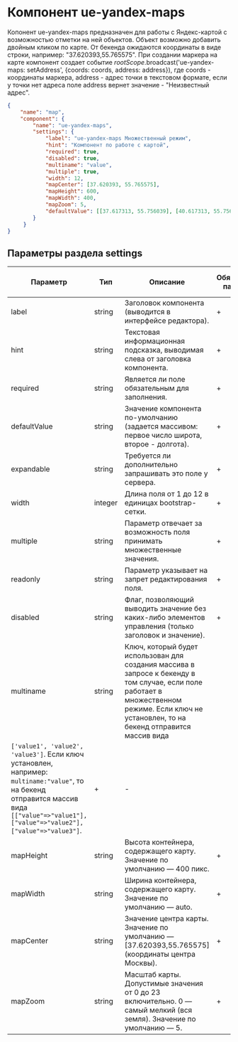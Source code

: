 # Компонент ue-yandex-maps

Копонент ue-yandex-maps предназначен для работы с Яндекс-картой с возможностью отметки на ней объектов. Объект возможно добавить
двойным кликом по карте. От бекенда ожидаются координаты в виде строки, например: "37.620393,55.765575".
При создании маркера на карте компонент создает событие $rootScope.$broadcast('ue-yandex-maps: setAddress', {coords: coords, address: address}), где coords - координаты маркера, address - адрес точки в текстовом формате, если у точки нет адреса поле address вернет значение - "Неизвестный адрес".

```json
{
    "name": "map",
    "component": {
        "name": "ue-yandex-maps",
        "settings": {
            "label": "ue-yandex-maps Множественный режим",
            "hint": "Компонент по работе с картой",
            "required": true,
            "disabled": true,
            "multiname": "value",
            "multiple": true,
            "width": 12,
            "mapCenter": [37.620393, 55.765575],
            "mapHeight": 600,
            "mapWidth": 400,
            "mapZoom": 5,
            "defaultValue": [[37.617313, 55.756039], [40.617313, 55.756039]]
        }
     }
}
```

## Параметры раздела **settings**

| Параметр | Тип | Описание | Обязательный параметр? | Значение по-умолчанию |
| --- | --- | --- | --- | --- |
| label | string | Заголовок компонента (выводится в интерфейсе редактора). | + | - |
| hint | string | Текстовая информационная подсказка, выводимая слева от заголовка компонента. | + | - |
| required | string | Является ли поле обязательным для заполнения. | + | - |
| defaultValue | string | Значение компонента по-умолчанию (задается массивом: первое число широта, второе - долгота). | + | - |
| expandable | string | Требуется ли дополнительно запрашивать это поле у сервера. | + | - |
| width | integer | Длина поля от 1 до 12 в единицах bootstrap-сетки. | + | - |
| multiple | string | Параметр отвечает за возможность поля принимать множественные значения. | + | - |
| readonly | string | Параметр указывает на запрет редактирования поля. | + | - |
| disabled | string | Флаг, позволяющий выводить значение без каких-либо элементов управления (только заголовок и значение). | + | - |
| multiname | string | Ключ, который будет использован для создания массива в запросе к бекенду в том случае, если поле работает в множественном режиме. Если ключ не установлен, то на бекенд отправится массив вида 
`['value1', 'value2', 'value3']`. Если ключ установлен, например: `multiname:"value"`, то на бекенд отправится массив вида `[["value"=>"value1"], ["value"=>"value2"], ["value"=>"value3"]`. | + | - |
| mapHeight | string | Высота контейнера, содержащего карту. Значение по умолчанию — 400 пикс. | + | - |
| mapWidth | string | Ширина контейнера, содержащего карту. Значение по умолчанию — auto. | + | - |
| mapCenter | string | Значение центра карты. Значение по умолчанию — [37.620393,55.765575] (координаты центра Москвы). | + | - |
| mapZoom | string | Масштаб карты. Допустимые значения от 0 до 23 включительно. 0 — самый мелкий (вся земля). Значение по умолчанию — 5. | + | - |
